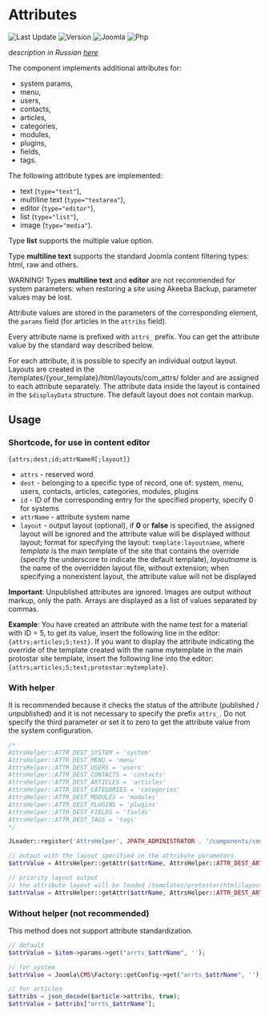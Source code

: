 # Attributes

![Last Update](https://img.shields.io/badge/last_update-2019.09.29-28A5F5.svg?style=for-the-badge)
![Version](https://img.shields.io/badge/VERSION-1.3.0-0366d6.svg?style=for-the-badge)
![Joomla](https://img.shields.io/badge/joomla-3.7+-1A3867.svg?style=for-the-badge)
![Php](https://img.shields.io/badge/php-5.6+-8892BF.svg?style=for-the-badge)

_description in Russian [here](README.ru.md)_

The component implements additional attributes for:

- system params,
- menu,
- users,
- contacts,
- articles,
- categories,
- modules,
- plugins,
- fields,
- tags.

The following attribute types are implemented:

- text (`type="text"`),
- multiline text (`type="textarea"`),
- editor (`type="editor"`),
- list (`type="list"`),
- image (`type="media"`).

Type **list** supports the multiple value option.

Type **multiline text** supports the standard Joomla content filtering types: html, raw and others.

WARNING! Types **multiline text** and **editor** are not recommended for system parameters: when restoring a site using Akeeba Backup, parameter values may be lost.

Attribute values are stored in the parameters of the corresponding element, the `params` field (for articles in the `attribs` field).

Every attribute name is prefixed with `attrs_` prefix. You can get the attribute value by the standard way described below.

For each attribute, it is possible to specify an individual output layout. Layouts are created in the /templates/{your_template}/html/layouts/com_attrs/ folder and are assigned to each attribute separately. The attribute data inside the layout is contained in the `$displayData` structure. The default layout does not contain markup.

## Usage

### Shortcode, for use in content editor

```text
{attrs;dest;id;attrNameЯ[;layout]}
```

- `attrs` - reserved word
- `dest` - belonging to a specific type of record, one of: system, menu, users, contacts, articles, categories, modules, plugins
- `id` - ID of the corresponding entry for the specified property, specify 0 for systems
- `attrName` - attribute system name
- `layout` - output layout (optional), if **0** or **false** is specified, the assigned layout will be ignored and the attribute value will be displayed without layout; format for specifying the layout: `template:layoutname`, where _template_ is the main template of the site that contains the override (specify the underscore to indicate the default template), _layoutname_ is the name of the overridden layout file, without extension; when specifying a nonexistent layout, the attribute value will not be displayed

**Important**: Unpublished attributes are ignored. Images are output without markup, only the path. Arrays are displayed as a list of values separated by commas.

**Example**: You have created an attribute with the name test for a material with ID = 5, to get its value, insert the following line in the editor: `{attrs;articles;5;test}`.
If you want to display the attribute indicating the override of the template created with the name mytemplate in the main protostar site template, insert the following line into the editor: `{attrs;articles;5;test;protostar:mytemplate}`.

### With helper

It is recommended because it checks the status of the attribute (published / unpublished) and it is not necessary to specify the prefix `attrs_`. Do not specify the third parameter or set it to zero to get the attribute value from the system configuration.

```php
/*
AttrsHelper::ATTR_DEST_SYSTEM = 'system'
AttrsHelper::ATTR_DEST_MENU = 'menu'
AttrsHelper::ATTR_DEST_USERS = 'users'
AttrsHelper::ATTR_DEST_CONTACTS = 'contacts'
AttrsHelper::ATTR_DEST_ARTICLES = 'articles'
AttrsHelper::ATTR_DEST_CATEGORIES = 'categories'
AttrsHelper::ATTR_DEST_MODULES = 'modules'
AttrsHelper::ATTR_DEST_PLUGINS = 'plugins'
AttrsHelper::ATTR_DEST_FIELDS = 'fields'
AttrsHelper::ATTR_DEST_TAGS = 'tags'
*/

JLoader::register('AttrsHelper', JPATH_ADMINISTRATOR . '/components/com_attrs/helpers/attrs.php');

// output with the layout specified in the attribute parameters
$attrValue = AttrsHelper::getAttr($attrName, AttrsHelper::ATTR_DEST_ARTICLES, $article->id);

// priority layout output
// the attribute layout will be loaded /templates/protostar/html/layouts/com_attrs/mytemplate.php
$attrValue = AttrsHelper::getAttr($attrName, AttrsHelper::ATTR_DEST_ARTICLES, $article->id, 'protostar:mytemplate');
```

### Without helper (not recommended)

This method does not support attribute standardization.

```php
// default
$attrValue = $item->params->get("arrts_$attrName", '');

// for system
$attrValue = Joomla\CMS\Factory::getConfig->get("arrts_$attrName", '');

// for articles
$attribs = json_decode($article->attribs, true);
$attrValue = $attribs["arrts_$attrName"];

```
